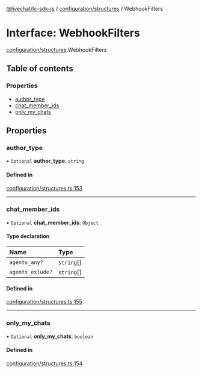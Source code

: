 [@livechat/lc-sdk-js](../README.md) / [configuration/structures](../modules/configuration_structures.md) / WebhookFilters

# Interface: WebhookFilters

[configuration/structures](../modules/configuration_structures.md).WebhookFilters

## Table of contents

### Properties

- [author\_type](configuration_structures.WebhookFilters.md#author_type)
- [chat\_member\_ids](configuration_structures.WebhookFilters.md#chat_member_ids)
- [only\_my\_chats](configuration_structures.WebhookFilters.md#only_my_chats)

## Properties

### author\_type

• `Optional` **author\_type**: `string`

#### Defined in

[configuration/structures.ts:153](https://github.com/livechat/lc-sdk-js/blob/7431f2f/src/configuration/structures.ts#L153)

___

### chat\_member\_ids

• `Optional` **chat\_member\_ids**: `Object`

#### Type declaration

| Name | Type |
| :------ | :------ |
| `agents_any?` | `string`[] |
| `agents_exlude?` | `string`[] |

#### Defined in

[configuration/structures.ts:155](https://github.com/livechat/lc-sdk-js/blob/7431f2f/src/configuration/structures.ts#L155)

___

### only\_my\_chats

• `Optional` **only\_my\_chats**: `boolean`

#### Defined in

[configuration/structures.ts:154](https://github.com/livechat/lc-sdk-js/blob/7431f2f/src/configuration/structures.ts#L154)
